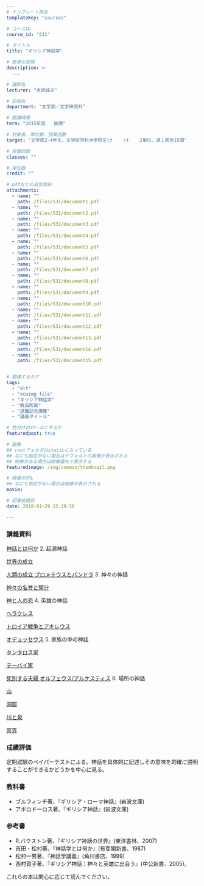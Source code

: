 ```yaml
---
# テンプレート指定
templateKey: "courses"

# コースID
course_id: "531"

# タイトル
title: "ギリシア神話学"

# 簡単な説明
description: >-
  ...

# 講師名
lecturer: "吉武純夫"

# 部局名
department: "文学部／文学研究科"

# 開講時限
term: "2015年度	後期"

# 対象者、単位数、授業回数
target: "文学部2-4年生、文学研究科大学院生\t    \t    2単位、週１回全15回"

# 授業回数
classes: ""

# 単位数
credit: ""

# pdfなどの追加資料
attachments: 
  - name: "" 
    path: /files/531/document1.pdf
  - name: "" 
    path: /files/531/document2.pdf
  - name: "" 
    path: /files/531/document3.pdf
  - name: "" 
    path: /files/531/document4.pdf
  - name: "" 
    path: /files/531/document5.pdf
  - name: "" 
    path: /files/531/document6.pdf
  - name: "" 
    path: /files/531/document7.pdf
  - name: "" 
    path: /files/531/document8.pdf
  - name: "" 
    path: /files/531/document9.pdf
  - name: "" 
    path: /files/531/document10.pdf
  - name: "" 
    path: /files/531/document11.pdf
  - name: "" 
    path: /files/531/document12.pdf
  - name: "" 
    path: /files/531/document13.pdf
  - name: "" 
    path: /files/531/document14.pdf
  - name: "" 
    path: /files/531/document15.pdf


# 関連するタグ
tags:
  - "alt"
  - "ocwimg file"
  - "ギリシア神話学"
  - "教員所属"
  - "退職記念講義"
  - "講義タイトル"

# 色付けのロールにするか
featuredpost: true

# 画像
## rootフォルダはstaticになっている
## なにも指定がない場合はデフォルトの画像が表示される
## 映像がある場合は映像優先で表示する
featuredimage: /img/common/thumbnail.png

# 映像のURL
## なにも指定がない場合は画像が表示される
movie: 

# 記事投稿日
date: 2018-01-29 15:29:59

---
```

### 講義資料


[神話とは何か](/files/531/document1.pdf) 
  2. 起源神話 

[世界の成立](/files/531/document2.pdf) 

[人類の成立 プロメテウスとパンドラ](/files/531/document3.pdf) 
  3. 神々の神話 

[神々の名誉と領分](/files/531/document4.pdf) 

[神と人の恋](/files/531/document5.pdf) 
  4. 英雄の神話 

[ヘラクレス](/files/531/document6.pdf) 

[トロイア戦争とアキレウス](/files/531/document7.pdf) 

[オデュッセウス](/files/531/document8.pdf) 
  5. 家族の中の神話 

[タンタロス家](/files/531/document9.pdf) 

[テーバイ家](/files/531/document10.pdf) 

[死別する夫婦 オルフェウス/アルケスティス](/files/531/document11.pdf) 
  6. 場所の神話 

[山](/files/531/document12.pdf) 

[洞窟](/files/531/document13.pdf) 

[川と泉](/files/531/document14.pdf) 

[冥界](/files/531/document15.pdf) 

### 成績評価

定期試験のペイパーテストによる。神話を具体的に記述しその意味を的確に説明することができるかどうかを中心に見る。
### 教科書

  * ブルフィンチ著、『ギリシア・ローマ神話』(岩波文庫)
  * アポロドーロス著、『ギリシア神話』(岩波文庫)

### 参考書

  * R.バクストン著、『ギリシア神話の世界』(東洋書林、2007)
  * 吉田・松村著、『神話学とは何か』(有斐閣新書、1987)
  * 松村一男著、『神話学講義』(角川書店、1999)
  * 西村賀子著、『ギリシア神話：神々と英雄に出会う』(中公新書、2005)。

これらの本は関心に応じて読んでください。